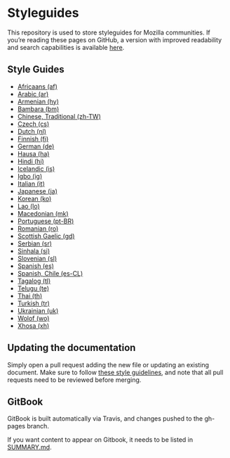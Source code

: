 # Styleguides

This repository is used to store styleguides for Mozilla communities. If you’re reading these pages on GitHub, a version with improved readability and search capabilities is available [here](https://mozilla-l10n.github.io/styleguides).

## Style Guides

* [Africaans (af)](Africaans_af/README.md)
* [Arabic (ar)](Arabic_ar/README.md)
* [Armenian (hy)](Armenian_hy/README.md)
* [Bambara (bm)](Bambara_bm/README.md)
* [Chinese, Traditional (zh-TW)](Chinese_zh-TW/README.md)
* [Czech (cs)](Czech_cs/README.md)
* [Dutch (nl)](Dutch_nl/README.md)
* [Finnish (fi)](Finnish_fi/README.md)
* [German (de)](German_de/README.md)
* [Hausa (ha)](Hausa_ha/README.md)
* [Hindi (hi)](Hindi_hi/README.md)
* [Icelandic (is)](Icelandic_is/README.md)
* [Igbo (ig)](Igbo_ig/README.md)
* [Italian (it)](Italian_it/README.md)
* [Japanese (ja)](Japanese_ja/README.md)
* [Korean (ko)](Korean_ko/README.md)
* [Lao (lo)](Lao_lo/README.md)
* [Macedonian (mk)](Macedonian_mk/README.md)
* [Portuguese (pt-BR)](Portuguese_pt-BR/README.md)
* [Romanian (ro)](Romanian_ro/README.md)
* [Scottish Gaelic (gd)](Scottish_Gaelic_gd/README.md)
* [Serbian (sr)](Serbian_sr/README.md)
* [Sinhala (si)](Sinhala_si/README.md)
* [Slovenian (sl)](Slovenian_sl/README.md)
* [Spanish (es)](Spanish_es/README.md)
* [Spanish, Chile (es-CL)](Spanish_es-CL/README.md)
* [Tagalog (tl)](Tagalog_tl/README.md)
* [Telugu (te)](Telugu_te/README.md)
* [Thai (th)](Thai_th/README.md)
* [Turkish (tr)](Turkish_tr/README.md)
* [Ukrainian (uk)](Ukranian_uk/README.md)
* [Wolof (wo)](Wolof_wo/README.md)
* [Xhosa (xh)](Xhosa_xh/README.md)

## Updating the documentation

Simply open a pull request adding the new file or updating an existing document. Make sure to follow [these style guidelines](https://github.com/mozilla-l10n/documentation/blob/master/misc/documentation_styleguide.md), and note that all pull requests need to be reviewed before merging.

## GitBook

GitBook is built automatically via Travis, and changes pushed to the gh-pages branch.

If you want content to appear on Gitbook, it needs to be listed in [SUMMARY.md](SUMMARY.md).

